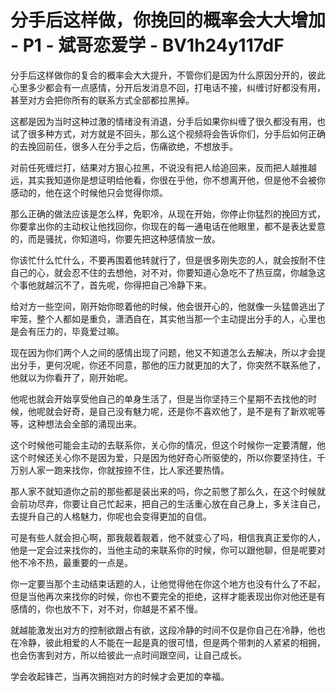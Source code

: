 # 分手后这样做，你挽回的概率会大大增加 - P1 - 斌哥恋爱学 - BV1h24y117dF

分手后这样做你的复合的概率会大大提升，不管你们是因为什么原因分开的，彼此心里多少都会有一点感情，分开后发消息不回，打电话不接，纠缠讨好都没有用，甚至对方会把你所有的联系方式全部都拉黑掉。

这都是因为当时这种过激的情绪没有消退，分手后如果你纠缠了很久都没有用，也试了很多种方式，对方就是不回头，那么这个视频将会告诉你们，分手后如何正确的去挽回前任，很多人在分手之后，伤痛欲绝，不想放手。

对前任死缠烂打，结果对方狠心拉黑，不说没有把人给追回来，反而把人越推越远，其实我知道你是想证明给他看，你很在乎他，你不想离开他，但是他不会被你感动的，他在这个时候他只会觉得你烦。

那么正确的做法应该是怎么样，免职冷，从现在开始，你停止你猛烈的挽回方式，你要拿出你的主动权让他找回你，你现在的每一通电话在他眼里，都不是表达爱意的，而是骚扰，你知道吗，你要先把这种感情放一放。

你该忙什么忙什么，不要再围着他转就行了，但是很多刚失恋的人，就会按耐不住自己的心，就会忍不住的去想他，对不对，你要知道心急吃不了热豆腐，你越急这个事他就越沉不了，首先呢，你得把自己冷静下来。

给对方一些空间，刚开始你晾着他的时候，他会很开心的，他就像一头猛兽逃出了牢笼，整个人都如是重负，潇洒自在，其实他当那一个主动提出分手的人，心里也是会有压力的，毕竟爱过嘛。

现在因为你们两个人之间的感情出现了问题，他又不知道怎么去解决，所以才会提出分手，更何况呢，你还不同意，那他的压力就更加的大了，你突然不联系他了，他就以为你看开了，刚开始呢。

他呢也就会开始享受他自己的单身生活了，但是当你坚持三个星期不去找他的时候，他呢就会好奇，是自己没有魅力呢，还是你不喜欢他了，是不是有了新欢呢等等，这种想法会全部的涌现出来。

这个时候他可能会主动的去联系你，关心你的情况，但这个时候你一定要清醒，他这个时候还关心你不是因为爱，只是因为他好奇心所驱使的，所以你要坚持住，千万别人家一跑来找你，你就按捺不住，比人家还要热情。

那人家不就知道你之前的那些都是装出来的吗，你之前憋了那么久，在这个时候就会前功尽弃，你要让自己忙起来，把自己的生活重心放在自己身上，多关注自己，去提升自己的人格魅力，你呢也会变得更加的自信。

可是有些人就会担心啊，那我靓着靓着，他不就变心了吗，相信我真正爱你的人，他是一定会过来找你的，当他主动的来联系你的时候，你可以跟他聊，但是呢要对他不冷不热，最重要的一点是。

你一定要当那个主动结束话题的人，让他觉得他在你这个地方也没有什么了不起，但是当他再次来找你的时候，你也不要完全的拒绝，这样才能表现出你对他还是有感情的，你也放不下，对不对，你越是不紧不慢。

就越能激发出对方的控制欲跟占有欲，这段冷静的时间不仅是你自己在冷静，他也在冷静，彼此相爱的人不能在一起是真的很可惜，但是两个带刺的人紧紧的相拥，也会伤害到对方，所以给彼此一点时间跟空间，让自己成长。

学会收起锋芒，当再次拥抱对方的时候才会更加的幸福。